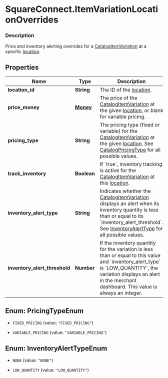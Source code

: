 # SquareConnect.ItemVariationLocationOverrides

### Description

Price and inventory alerting overrides for a [CatalogItemVariation](#type-catalogitemvariation) at a specific [location](#type-location).

## Properties
Name | Type | Description | Notes
------------ | ------------- | ------------- | -------------
**location_id** | **String** | The ID of the [location](#type-location). | [optional] 
**price_money** | [**Money**](Money.md) | The price of the [CatalogItemVariation](#type-catalogitemvariation) at the given [location](#type-location), or blank for variable pricing. | [optional] 
**pricing_type** | **String** | The pricing type (fixed or variable) for the [CatalogItemVariation](#type-catalogitemvariation) at the given [location](#type-location). See [CatalogPricingType](#type-catalogpricingtype) for all possible values. | [optional] 
**track_inventory** | **Boolean** | If &#x60;true&#x60;, inventory tracking is active for the [CatalogItemVariation](#type-catalogitemvariation) at this [location](#type-location). | [optional] 
**inventory_alert_type** | **String** | Indicates whether the [CatalogItemVariation](#type-catalogitemvariation) displays an alert when its inventory quantity is less than or equal to its &#x60;inventory_alert_threshold&#x60;. See [InventoryAlertType](#type-inventoryalerttype) for all possible values. | [optional] 
**inventory_alert_threshold** | **Number** | If the inventory quantity for the variation is less than or equal to this value and &#x60;inventory_alert_type&#x60; is &#x60;LOW_QUANTITY&#x60;, the variation displays an alert in the merchant dashboard.  This value is always an integer. | [optional] 


<a name="PricingTypeEnum"></a>
## Enum: PricingTypeEnum


* `FIXED_PRICING` (value: `"FIXED_PRICING"`)

* `VARIABLE_PRICING` (value: `"VARIABLE_PRICING"`)




<a name="InventoryAlertTypeEnum"></a>
## Enum: InventoryAlertTypeEnum


* `NONE` (value: `"NONE"`)

* `LOW_QUANTITY` (value: `"LOW_QUANTITY"`)




